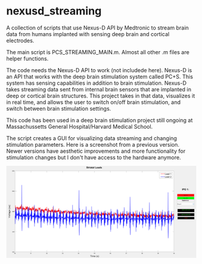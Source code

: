 # nexusd_streaming
A collection of scripts that use Nexus-D API by Medtronic to stream brain data from humans implanted with sensing deep brain and cortical electrodes.

The main script is PCS_STREAMING_MAIN.m. Almost all other .m files are helper functions. 

The code needs the Nexus-D API to work (not includede here). Nexus-D is an API that works with the deep brain stimulation system called PC+S. This system has sensing capabilities in addition to brain stimulation. Nexus-D takes streaming data sent from internal brain sensors that are implanted in deep or cortical brain structures. This project takes in that data, visualizes it in real time, and allows the user to switch on/off brain stimulation, and switch between brain stimulation settings.

This code has been used in a deep brain stimulation project still ongoing at Massachussetts General Hospital/Harvard Medical School.

The script creates a GUI for visualizing data streaming and changing stimulation parameters. Here is a screenshot from a previous version. Newer versions have aesthetic improvements and more functionality for stimulation changes but I don't have access to the hardware anymore.

![App GUI](/images/data_streaming_real_data.PNG)
